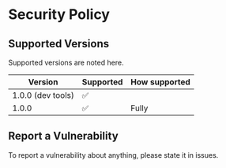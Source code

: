 # Security Policy

## Supported Versions

Supported versions are noted here.

| Version | Supported |        How supported|
| ------- | ------------------ |------------|
| 1.0.0 (dev tools)| :white_check_mark:|    |Fully
| 1.0.0   | :white_check_mark:           |Fully

## Report a Vulnerability

To report a vulnerability about anything, please state it in issues.
